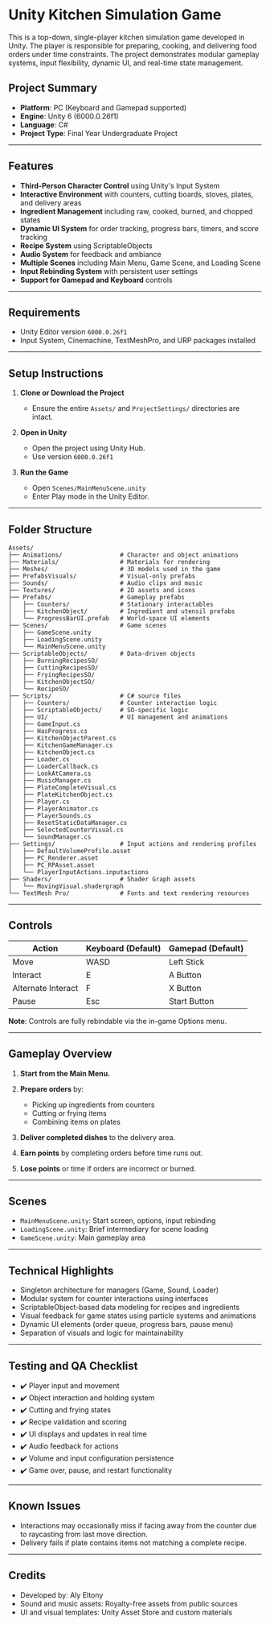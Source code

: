 # Unity Kitchen Simulation Game

This is a top-down, single-player kitchen simulation game developed in Unity. The player is responsible for preparing, cooking, and delivering food orders under time constraints. The project demonstrates modular gameplay systems, input flexibility, dynamic UI, and real-time state management.

## Project Summary

* **Platform**: PC (Keyboard and Gamepad supported)
* **Engine**: Unity 6 (6000.0.26f1)
* **Language**: C#
* **Project Type**: Final Year Undergraduate Project

---

## Features

* **Third-Person Character Control** using Unity's Input System
* **Interactive Environment** with counters, cutting boards, stoves, plates, and delivery areas
* **Ingredient Management** including raw, cooked, burned, and chopped states
* **Dynamic UI System** for order tracking, progress bars, timers, and score tracking
* **Recipe System** using ScriptableObjects
* **Audio System** for feedback and ambiance
* **Multiple Scenes** including Main Menu, Game Scene, and Loading Scene
* **Input Rebinding System** with persistent user settings
* **Support for Gamepad and Keyboard** controls

---

## Requirements

* Unity Editor version `6000.0.26f1`
* Input System, Cinemachine, TextMeshPro, and URP packages installed

---

## Setup Instructions

1. **Clone or Download the Project**

   * Ensure the entire `Assets/` and `ProjectSettings/` directories are intact.

2. **Open in Unity**

   * Open the project using Unity Hub.
   * Use version `6000.0.26f1`

3. **Run the Game**

   * Open `Scenes/MainMenuScene.unity`
   * Enter Play mode in the Unity Editor.

---

## Folder Structure

```
Assets/
├── Animations/                # Character and object animations
├── Materials/                 # Materials for rendering
├── Meshes/                    # 3D models used in the game
├── PrefabsVisuals/            # Visual-only prefabs
├── Sounds/                    # Audio clips and music
├── Textures/                  # 2D assets and icons
├── Prefabs/                   # Gameplay prefabs
│   ├── Counters/              # Stationary interactables
│   ├── KitchenObject/         # Ingredient and utensil prefabs
│   └── ProgressBarUI.prefab   # World-space UI elements
├── Scenes/                    # Game scenes
│   ├── GameScene.unity
│   ├── LoadingScene.unity
│   └── MainMenuScene.unity
├── ScriptableObjects/         # Data-driven objects
│   ├── BurningRecipesSO/
│   ├── CuttingRecipesSO/
│   ├── FryingRecipesSO/
│   ├── KitchenObjectSO/
│   └── RecipeSO/
├── Scripts/                   # C# source files
│   ├── Counters/              # Counter interaction logic
│   ├── ScriptableObjects/     # SO-specific logic
│   ├── UI/                    # UI management and animations
│   ├── GameInput.cs
│   ├── HasProgress.cs
│   ├── KitchenObjectParent.cs
│   ├── KitchenGameManager.cs
│   ├── KitchenObject.cs
│   ├── Loader.cs
│   ├── LoaderCallback.cs
│   ├── LookAtCamera.cs
│   ├── MusicManager.cs
│   ├── PlateCompleteVisual.cs
│   ├── PlateKitchenObject.cs
│   ├── Player.cs
│   ├── PlayerAnimator.cs
│   ├── PlayerSounds.cs
│   ├── ResetStaticDataManager.cs
│   ├── SelectedCounterVisual.cs
│   └── SoundManager.cs
├── Settings/                  # Input actions and rendering profiles
│   ├── DefaultVolumeProfile.asset
│   ├── PC_Renderer.asset
│   ├── PC_RPAsset.asset
│   └── PlayerInputActions.inputactions
├── Shaders/                   # Shader Graph assets
│   └── MovingVisual.shadergraph
└── TextMesh Pro/              # Fonts and text rendering resources
```

---

## Controls

| Action             | Keyboard (Default) | Gamepad (Default) |
| ------------------ | ------------------ | ----------------- |
| Move               | WASD               | Left Stick        |
| Interact           | E                  | A Button          |
| Alternate Interact | F                  | X Button          |
| Pause              | Esc                | Start Button      |

**Note**: Controls are fully rebindable via the in-game Options menu.

---

## Gameplay Overview

1. **Start from the Main Menu.**
2. **Prepare orders** by:

   * Picking up ingredients from counters
   * Cutting or frying items
   * Combining items on plates
3. **Deliver completed dishes** to the delivery area.
4. **Earn points** by completing orders before time runs out.
5. **Lose points** or time if orders are incorrect or burned.

---

## Scenes

* `MainMenuScene.unity`: Start screen, options, input rebinding
* `LoadingScene.unity`: Brief intermediary for scene loading
* `GameScene.unity`: Main gameplay area

---

## Technical Highlights

* Singleton architecture for managers (Game, Sound, Loader)
* Modular system for counter interactions using interfaces
* ScriptableObject-based data modeling for recipes and ingredients
* Visual feedback for game states using particle systems and animations
* Dynamic UI elements (order queue, progress bars, pause menu)
* Separation of visuals and logic for maintainability

---

## Testing and QA Checklist

* ✔️ Player input and movement
* ✔️ Object interaction and holding system
* ✔️ Cutting and frying states
* ✔️ Recipe validation and scoring
* ✔️ UI displays and updates in real time
* ✔️ Audio feedback for actions
* ✔️ Volume and input configuration persistence
* ✔️ Game over, pause, and restart functionality

---

## Known Issues

* Interactions may occasionally miss if facing away from the counter due to raycasting from last move direction.
* Delivery fails if plate contains items not matching a complete recipe.

---

## Credits

* Developed by: Aly Eltony
* Sound and music assets: Royalty-free assets from public sources
* UI and visual templates: Unity Asset Store and custom materials